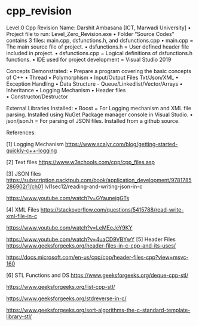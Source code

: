 # cpp_revision
Level:0 Cpp Revision
Name: Darshit Ambasana [ICT, Marwadi University]
•	Project file to run: Level_Zero_Revision.exe
•	Folder “Source Codes” contains 3 files: main.cpp, dsfunctions.h, and dsfunctions.cpp
•	main.cpp = The main source file of project.
•	dsfunctions.h = User defined header file included in project.
•	dsfunctions.cpp = Logical definitions of dsfunctions.h functions.
•	IDE used for project development = Visual Studio 2019

Concepts Demonstrated:
•	Prepare a program covering the basic concepts of C++
•	Thread
•	Polymorphism
•	Input/Output Files Txt/Json/XML
•	Exception Handling
•	Data Structure - Queue/Linkedlist/Vector/Arrays
•	Inheritance
•	Logging Mechanism 
•	Header files  
•	Constructor/Destructor

External Libraries Installed:
•	Boost = For Logging mechanism and XML file parsing. Installed using NuGet Package manager console in Visual Studio. 
•	json/json.h = For parsing of JSON files. Installed from a github source.

References:

[1] Logging Mechanism
https://www.scalyr.com/blog/getting-started-quickly-c++-logging


[2] Text files
https://www.w3schools.com/cpp/cpp_files.asp


[3] JSON files
https://subscription.packtpub.com/book/application_development/9781785286902/1/ch01
lvl1sec12/reading-and-writing-json-in-c

https://www.youtube.com/watch?v=GYauneigGTs


[4] XML Files
https://stackoverflow.com/questions/5415788/read-write-xml-file-in-c

https://www.youtube.com/watch?v=LeMEeJeY9KY

https://www.youtube.com/watch?v=4uaCD9VBYwY
[5] Header Files
https://www.geeksforgeeks.org/header-files-in-c-cpp-and-its-uses/

https://docs.microsoft.com/en-us/cpp/cpp/header-files-cpp?view=msvc-160


[6] STL Functions and DS
https://www.geeksforgeeks.org/deque-cpp-stl/

https://www.geeksforgeeks.org/list-cpp-stl/

https://www.geeksforgeeks.org/stdreverse-in-c/

https://www.geeksforgeeks.org/sort-algorithms-the-c-standard-template-library-stl/
